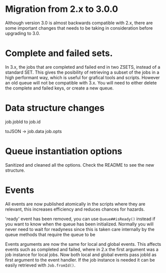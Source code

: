 # Migration from 2.x to 3.0.0

Although version 3.0 is almost backwards compatible with 2.x, there are some important changes that needs
to be taking in consideration before upgrading to 3.0.

# Complete and failed sets.

In 3.x, the jobs that are completed and failed end in two ZSETS, instead of a standard SET.
This gives the posibility of retrieving a subset of the jobs in a high performant way, which
is useful for grafical tools and scripts. However an old queue will not be compatible with 3.x.
You will need to either delete the complete and failed keys, or create a new queue.

# Data structure changes

job.jobId to job.id

toJSON ->
 job.data
 job.opts

# Queue instantiation options

Sanitized and cleaned all the options. Check the README to see the new structure.


# Events

All events are now published atomically in the scripts where they are relevant, this increases efficiency and
reduces chances for hazards.

'ready' event has been removed, you can use ```Queue##isReady()``` instead if you want to know when the queue
has been initialized. Normally you will never need to wait for readyness since this is taken care internally
by the queue methods that require the queue to be <ready class=""></ready>

Events arguments are now the same for local and global events. This affects events such as completed and failed,
where in 2.x the first argument was a job instance for local jobs. Now both local and global events pass
jobId as first argument to the event handler. If the job instance is needed it can be easily retrieved with
```Job.fromId()```.

